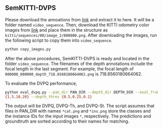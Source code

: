 ## SemKITTI-DVPS

Please download the annoations from [link](https://drive.google.com/file/d/1cCn1yeu2dmT4CnvkOyItxARFBXpDdu-0/view?usp=sharing)
and extract it to here. It will be a folder named `video_sequence`.
Then, download the KITTI odometry color images from
[link](http://www.cvlibs.net/datasets/kitti/eval_odometry.php)
and place them in the structure as `kitti/sequences/00/image_2/000000.png`.
After downloading the images, run the following script to copy them into
`video_sequence`.
```bash
python copy_images.py
```
After the above procedures, SemKITTI-DVPS is ready and located in the folder
`video_sequence`.
The filenames of the depth annotations include the focal length in the last
segment. For example, the focal length of
`000000_000000_depth_718.8560180664062.png` is 718.8560180664062.

To evaluate the DVPQ performance,
```bash
python eval_dvpq.py --pan_dir PAN_DIR --depth_dir DEPTH_DIR --eval_frames
{1,5,10,20} --depth_thres {0.5,0.25,0.1}
```
The output will be DVPQ, DVPQ-Th, and DVPQ-St.
The script assumes that files in PAN_DIR with names `*cat.png` and `*ins.png`
store the classes and the instance IDs for the input images `*`, respectively.
The predictions and groundtruth are sorted according to their names for
matching.
